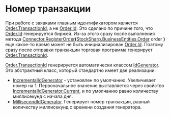 # Номер транзакции

При работе с заявками главным идентификатором является [Order.TransactionId](xref:StockSharp.BusinessEntities.Order.TransactionId), а не [Order.Id](xref:StockSharp.BusinessEntities.Order.Id). Это сделано по причине того, что [Order.Id](xref:StockSharp.BusinessEntities.Order.Id) генерируется биржей. Из\-за этого сразу после выполнения метода [Connector.RegisterOrder](xref:StockSharp.Algo.Connector.RegisterOrder(StockSharp.BusinessEntities.Order))**(**[StockSharp.BusinessEntities.Order](xref:StockSharp.BusinessEntities.Order) order **)** еще какое\-то время может не быть инициализирован [Order.Id](xref:StockSharp.BusinessEntities.Order.Id). Поэтому сразу после отправки транзакции торговая программа генерирует [Order.TransactionId](xref:StockSharp.BusinessEntities.Order.TransactionId). 

[Order.TransactionId](xref:StockSharp.BusinessEntities.Order.TransactionId) генерируется автоматически классом [IdGenerator](https://github.com/StockSharp/Ecng/blob/master/Common/IdGenerator.cs). Это абстрактный класс, который стандартно имеет две реализации: 

- [IncrementalIdGenerator](https://github.com/StockSharp/Ecng/blob/master/Common/IdGenerator.cs#L28) \- установлен по умолчанию. Увеличивает номер на 1. Первоначальное значение выставляется через свойство [IncrementalIdGenerator.Current](https://github.com/StockSharp/Ecng/blob/master/Common/IdGenerator.cs#L42), и по умолчанию равно количеству миллисекунд с начала дня. 
- [MillisecondIdGenerator](https://github.com/StockSharp/Ecng/blob/master/Common/IdGenerator.cs#L93). Генерирует номер транзакции, равный количеству миллисекунд с времени создания генератора. 
